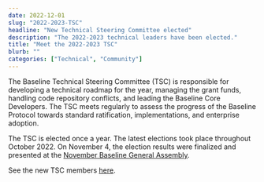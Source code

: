 ```yaml
---
date: 2022-12-01
slug: "2022-2023-TSC"
headline: "New Technical Steering Committee elected"
description: "The 2022-2023 technical leaders have been elected."
title: "Meet the 2022-2023 TSC"
blurb: ""
categories: ["Technical", "Community"]
---
```


The Baseline Technical Steering Committee (TSC) is responsible for developing a technical roadmap for the year, managing the grant funds, handling code repository conflicts, and leading the Baseline Core Developers. The TSC meets regularly to assess the progress of the Baseline Protocol towards standard ratification, implementations, and enterprise adoption.

The TSC is elected once a year. The latest elections took place throughout October 2022. On November 4, the election results were finalized and presented at the [November Baseline General Assembly](https://www.youtube.com/watch?v=YF3oRU-kWJM&t=1761s).

See the new TSC members [here](https://github.com/eea-oasis/baseline/blob/main/TECHNICAL-STEERING-COMMITTEE.md).
